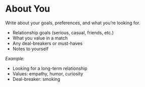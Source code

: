 # About You

Write about your goals, preferences, and what you’re looking for.

- Relationship goals (serious, casual, friends, etc.)
- What you value in a match
- Any deal-breakers or must-haves
- Notes to yourself

_Example:_
- Looking for a long-term relationship
- Values: empathy, humor, curiosity
- Deal-breaker: smoking
